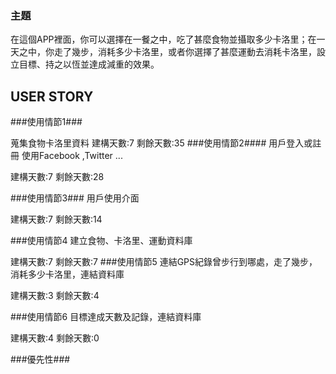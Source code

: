 ### 主題 ###

在這個APP裡面，你可以選擇在一餐之中，吃了甚麼食物並攝取多少卡洛里；在一天之中，你走了幾步，消耗多少卡洛里，或者你選擇了甚麼運動去消耗卡洛里，設立目標、持之以恆並達成減重的效果。
## USER STORY ##

###使用情節1###

蒐集食物卡洛里資料
建構天數:7  剩餘天數:35
###使用情節2####
用戶登入或註冊
使用Facebook ,Twitter ... 

建構天數:7  剩餘天數:28

###使用情節3###
用戶使用介面

建構天數:7  剩餘天數:14

###使用情節4
建立食物、卡洛里、運動資料庫

建構天數:7  剩餘天數:7
###使用情節5
連結GPS紀錄曾步行到哪處，走了幾步，消耗多少卡洛里，連結資料庫

建構天數:3  剩餘天數:4

###使用情節6
目標達成天數及記錄，連結資料庫

建構天數:4  剩餘天數:0


###優先性###

